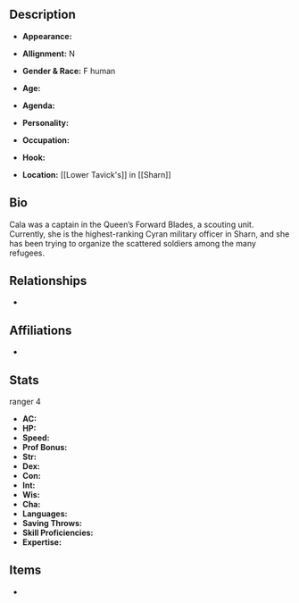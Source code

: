 ## Description
- **Appearance:** 

- **Allignment:** N

- **Gender & Race:** F human

- **Age:** 

- **Agenda:** 

- **Personality:** 

- **Occupation:** 

- **Hook:** 

- **Location:** [[Lower Tavick's]] in [[Sharn]]

## Bio
Cala was a captain in the Queen’s Forward Blades, a scouting unit. Currently, she is the highest-ranking Cyran military officer in Sharn, and she has been trying to organize the scattered soldiers among the many refugees.

## Relationships
- 

## Affiliations
- 

## Stats
ranger 4
- **AC:** 
- **HP:** 
- **Speed:** 
- **Prof Bonus:** 
- **Str:** 
- **Dex:** 
- **Con:** 
- **Int:** 
- **Wis:** 
- **Cha:** 
- **Languages:** 
- **Saving Throws:** 
- **Skill Proficiencies:** 
- **Expertise:** 


## Items
- 
